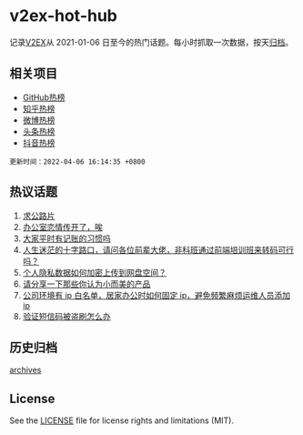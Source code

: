 # v2ex-hot-hub

 记录[V2EX](https://www.v2ex.com/)从 2021-01-06 日至今的热门话题。每小时抓取一次数据，按天[归档](archives)。
 
 ## 相关项目

- [GitHub热榜](https://github.com/lonnyzhang423/github-hot-hub)
- [知乎热榜](https://github.com/lonnyzhang423/zhihu-hot-hub)
- [微博热榜](https://github.com/lonnyzhang423/weibo-hot-hub)
- [头条热榜](https://github.com/lonnyzhang423/toutiao-hot-hub)
- [抖音热榜](https://github.com/lonnyzhang423/douyin-hot-hub)


 `更新时间：2022-04-06 16:14:35 +0800`

## 热议话题

1. [求公路片](https://www.v2ex.com/t/845133)
1. [办公室恋情传开了，唉](https://www.v2ex.com/t/845066)
1. [大家平时有记账的习惯吗](https://www.v2ex.com/t/845138)
1. [人生迷茫的十字路口，请问各位前辈大佬，非科班通过前端培训班来转码可行吗？](https://www.v2ex.com/t/845061)
1. [个人隐私数据如何加密上传到网盘空间？](https://www.v2ex.com/t/845121)
1. [请分享一下那些你认为小而美的产品](https://www.v2ex.com/t/845173)
1. [公司环境有 ip 白名单，居家办公时如何固定 ip，避免频繁麻烦运维人员添加 ip](https://www.v2ex.com/t/845145)
1. [验证短信码被盗刷怎么办](https://www.v2ex.com/t/845136)

## 历史归档

[archives](archives)

## License

See the [LICENSE](LICENSE) file for license rights and limitations (MIT).
